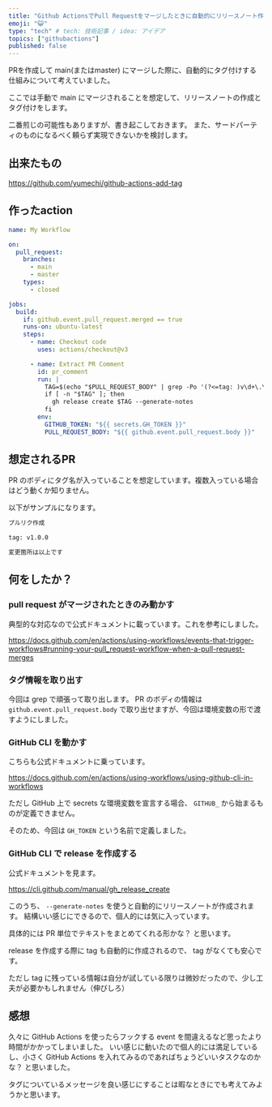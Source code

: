 ```yaml
---
title: "Github ActionsでPull Requestをマージしたときに自動的にリリースノート作成・タグ付けしたい"
emoji: "😺"
type: "tech" # tech: 技術記事 / idea: アイデア
topics: ["githubactions"]
published: false
---
```


PRを作成して main(またはmaster) にマージした際に、自動的にタグ付けする仕組みについて考えていました。

ここでは手動で main にマージされることを想定して、リリースノートの作成とタグ付けをします。

二番煎じの可能性もありますが、書き起こしておきます。
また、サードパーティのものになるべく頼らず実現できないかを検討します。

## 出来たもの

https://github.com/yumechi/github-actions-add-tag

## 作ったaction

```yml
name: My Workflow

on:
  pull_request:
    branches:
      - main
      - master
    types:
      - closed

jobs:
  build:
    if: github.event.pull_request.merged == true
    runs-on: ubuntu-latest
    steps:
      - name: Checkout code
        uses: actions/checkout@v3

      - name: Extract PR Comment
        id: pr_comment
        run: |
          TAG=$(echo "$PULL_REQUEST_BODY" | grep -Po '(?<=tag: )v\d+\.\d+\.\d+')
          if [ -n "$TAG" ]; then
            gh release create $TAG --generate-notes
          fi
        env:
          GITHUB_TOKEN: "${{ secrets.GH_TOKEN }}"
          PULL_REQUEST_BODY: "${{ github.event.pull_request.body }}"
```

## 想定されるPR

PR のボディにタグ名が入っていることを想定しています。複数入っている場合はどう動くか知りません。

以下がサンプルになります。

```markdown
プルリク作成

tag: v1.0.0

変更箇所は以上です
```

## 何をしたか？
### pull request がマージされたときのみ動かす

典型的な対応なので公式ドキュメントに載っています。これを参考にしました。

https://docs.github.com/en/actions/using-workflows/events-that-trigger-workflows#running-your-pull_request-workflow-when-a-pull-request-merges

### タグ情報を取り出す

今回は grep で頑張って取り出します。
PR のボディの情報は `github.event.pull_request.body` で取り出せますが、今回は環境変数の形で渡すようにしました。

### GitHub CLI を動かす

こちらも公式ドキュメントに乗っています。

https://docs.github.com/en/actions/using-workflows/using-github-cli-in-workflows

ただし GitHub 上で secrets な環境変数を宣言する場合、 `GITHUB_` から始まるものが定義できません。

そのため、今回は `GH_TOKEN` という名前で定義しました。

### GitHub CLI で release を作成する

公式ドキュメントを見ます。

https://cli.github.com/manual/gh_release_create

このうち、 `--generate-notes` を使うと自動的にリリースノートが作成されます。
結構いい感じにできるので、個人的には気に入っています。

具体的には PR 単位でテキストをまとめてくれる形かな？ と思います。

release を作成する際に tag も自動的に作成されるので、 tag がなくても安心です。

ただし tag に残っている情報は自分が試している限りは微妙だったので、少し工夫が必要かもしれません（伸びしろ）

## 感想

久々に GitHub Actions を使ったらフックする event を間違えるなど思ったより時間がかかってしまいました。
いい感じに動いたので個人的には満足しているし、小さく GitHub Actions を入れてみるのであればちょうどいいタスクなのかな？ と思いました。

タグについているメッセージを良い感じにすることは暇なときにでも考えてみようかと思います。

